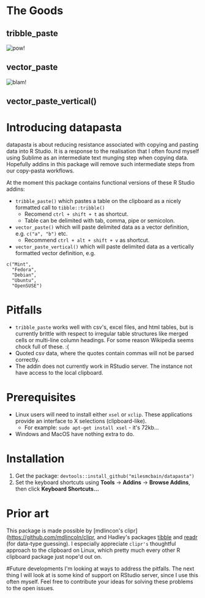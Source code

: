 # The Goods 
## tribble_paste
![pow!](https://raw.githubusercontent.com/milesmcbain/datapasta/master/inst/media/tribble_paste.gif)

## vector_paste 
![blam!](https://raw.githubusercontent.com/milesmcbain/datapasta/master/inst/media/vector_paste.gif)

## vector_paste_vertical()

# Introducing datapasta

datapasta is about reducing resistance associated with copying and pasting data into R Studio. It is a response to the realisation that I often found myself using Sublime as an intermediate text munging step when copying data. Hopefully addins in this package will remove such intermediate steps from our copy-pasta workflows.  

At the moment this package contains functional versions of these R Studio addins:
* `tribble_paste()` which pastes a table on the clipboard as a nicely formatted call to `tibble::tribble()`
    - Recomend `ctrl + shift + t` as shortcut.
    - Table can be delimited with tab, comma, pipe or semicolon. 
* `vector_paste()` which will paste delimited data as a vector definition, e.g. `c("a", "b")` etc.
    - Recommend `ctrl + alt + shift + v` as shortcut.
* `vector_paste_vertical()` which will paste delimited data as a vertically formatted vector definition, e.g.
```
c("Mint",
  "Fedora",
  "Debian",
  "Ubuntu",
  "OpenSUSE")
```

# Pitfalls
* `tribble_paste` works well with csv's, excel files, and html tables, but is currently brittle with respect to irregular table structures like merged cells or multi-line column headings. For some reason Wikipedia seems chock full of these. :(
* Quoted csv data, where the quotes contain commas will not be parsed correctly.
* The addin does not currently work in RStudio server. The instance not have access to the local clipboard.

# Prerequisites
* Linux users will need to install either `xsel` or `xclip`. These applications provide an interface to X selections (clipboard-like).
    - For example: `sudo apt-get install xsel` - it's 72kb...
* Windows and MacOS have nothing extra to do.


# Installation

1. Get the package: `devtools::install_github("milesmcbain/datapasta")`
2. Set the keyboard shortcuts using **Tools** -> **Addins** -> **Browse Addins**, then click **Keyboard Shortcuts...**

# Prior art

This package is made possible by [mdlincon's clipr](https://github.com/mdlincoln/clipr, and Hadley's packages [tibble](https://github.com/hadley/tibble) and [readr](https://github.com/hadley/tibble) (for data-type guessing). I especially appreciate `clipr's` thoughtful approach to the clipboard on Linux, which pretty much every other R clipboard package just nope'd out on.

#Future developments
I'm looking at ways to address the pitfalls. The next thing I will look at is some kind of support on RStudio server, since I use this often myself. Feel free to contribute your ideas for solving these problems to the open issues.


